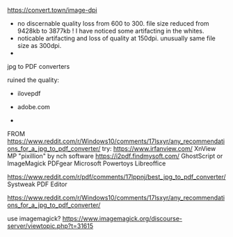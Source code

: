 https://convert.town/image-dpi
 - no discernable quality loss from 600 to 300.  file size reduced from 9428kb to 3877kb  ! I have noticed some artifacting in the whites.
 - noticable artifacting and loss of quality at 150dpi.  unusually same file size as 300dpi.
 - 

jpg to PDF converters

ruined the quality:
 - ilovepdf
 - adobe.com

 - 


FROM https://www.reddit.com/r/Windows10/comments/17lsxyr/any_recommendations_for_a_jpg_to_pdf_converter/
try:
https://www.irfanview.com/
XnView MP
"pixillion" by nch software
https://i2pdf.findmysoft.com/
GhostScript or ImageMagick
PDFgear
Microsoft Powertoys
Libreoffice

https://www.reddit.com/r/pdf/comments/17lppnj/best_jpg_to_pdf_converter/
Systweak PDF Editor

https://www.reddit.com/r/Windows10/comments/17lsxyr/any_recommendations_for_a_jpg_to_pdf_converter/


use imagemagick?
https://www.imagemagick.org/discourse-server/viewtopic.php?t=31615

